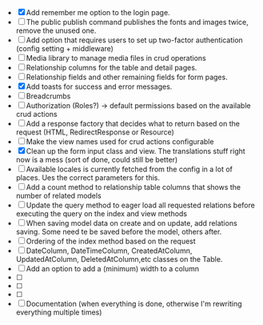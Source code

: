 - [x] Add remember me option to the login page.
- [ ] The public publish command publishes the fonts and images twice, remove the unused one.
- [ ] Add option that requires users to set up two-factor authentication (config setting + middleware)
- [ ] Media library to manage media files in crud operations
- [ ] Relationship columns for the table and detail pages.
- [ ] Relationship fields and other remaining fields for form pages.  
- [x] Add toasts for success and error messages.
- [ ] Breadcrumbs
- [ ] Authorization (Roles?) -> default permissions based on the available crud actions
- [ ] Add a response factory that decides what to return based on the request (HTML, RedirectResponse or Resource)
- [ ] Make the view names used for crud actions configurable
- [x] Clean up the form input class and view. The translations stuff right now is a mess (sort of done, could still be better)
- [ ] Available locales is currently fetched from the config in a lot of places. Ues the correct parameters for this.
- [ ] Add a count method to relationship table columns that shows the number of related models
- [ ] Update the query method to eager load all requested relations before executing the query on the index and view methods
- [ ] When saving model data on create and on update, add relations saving. Some need te be saved before the model, others after.
- [ ] Ordering of the index method based on the request
- [ ] DateColumn, DateTimeColumn, CreatedAtColumn, UpdatedAtColumn, DeletedAtColumn,etc classes on the Table.
- [ ] Add an option to add a (minimum) width to a column
- [ ]
- [ ]
- [ ]
- [ ] Documentation (when everything is done, otherwise I'm rewriting everything multiple times)